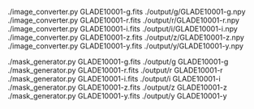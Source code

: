 
./image_converter.py GLADE10001-g.fits ./output/g/GLADE10001-g.npy
./image_converter.py GLADE10001-r.fits ./output/r/GLADE10001-r.npy
./image_converter.py GLADE10001-i.fits ./output/i/GLADE10001-i.npy
./image_converter.py GLADE10001-z.fits ./output/z/GLADE10001-z.npy
./image_converter.py GLADE10001-y.fits ./output/y/GLADE10001-y.npy


./mask_generator.py GLADE10001-g.fits ./output/g GLADE10001-g
./mask_generator.py GLADE10001-r.fits ./output/r GLADE10001-r
./mask_generator.py GLADE10001-i.fits ./output/i GLADE10001-i
./mask_generator.py GLADE10001-z.fits ./output/z GLADE10001-z
./mask_generator.py GLADE10001-y.fits ./output/y GLADE10001-y
